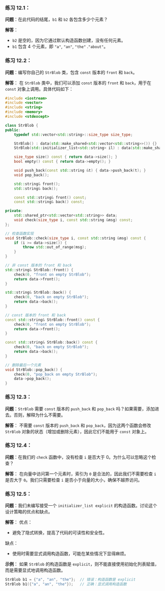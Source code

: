 
### 练习 12.1：
**问题**：在此代码的结尾，`b1` 和 `b2` 各包含多少个元素？

**解答**：
- `b2` 是空的，因为它通过默认构造函数创建，没有任何元素。
- `b1` 包含 4 个元素，即 `"a"`, `"an"`, `"the"` .`"about"`。

### 练习 12.2：
**问题**：编写你自己的 `StrBlob` 类，包含 `const` 版本的 `front` 和 `back`。

**解答**：
在 `StrBlob` 类中，我们可以添加 `const` 版本的 `front` 和 `back`，用于在 `const` 对象上调用。具体代码如下：

```cpp
#include <iostream>
#include <vector>
#include <string>
#include <memory>
#include <stdexcept>

class StrBlob {
public:
    typedef std::vector<std::string>::size_type size_type;

    StrBlob() : data(std::make_shared<std::vector<std::string>>()) {}
    StrBlob(std::initializer_list<std::string> il) : data(std::make_shared<std::vector<std::string>>(il)) {}

    size_type size() const { return data->size(); }
    bool empty() const { return data->empty(); }

    void push_back(const std::string &t) { data->push_back(t); }
    void pop_back();

    std::string& front();
    std::string& back();

    const std::string& front() const;
    const std::string& back() const;

private:
    std::shared_ptr<std::vector<std::string>> data;
    void check(size_type i, const std::string &msg) const;
};

// 检查函数实现
void StrBlob::check(size_type i, const std::string &msg) const {
    if (i >= data->size()) {
        throw std::out_of_range(msg);
    }
}

// 非 const 版本的 front 和 back
std::string& StrBlob::front() {
    check(0, "front on empty StrBlob");
    return data->front();
}

std::string& StrBlob::back() {
    check(0, "back on empty StrBlob");
    return data->back();
}

// const 版本的 front 和 back
const std::string& StrBlob::front() const {
    check(0, "front on empty StrBlob");
    return data->front();
}

const std::string& StrBlob::back() const {
    check(0, "back on empty StrBlob");
    return data->back();
}

// 删除最后一个元素
void StrBlob::pop_back() {
    check(0, "pop_back on empty StrBlob");
    data->pop_back();
}
```

### 练习 12.3：
**问题**：`StrBlob` 需要 `const` 版本的 `push_back` 和 `pop_back` 吗？如果需要，添加进去。否则，解释为什么不需要。

**解答**：
不需要 `const` 版本的 `push_back` 和 `pop_back`，因为这两个函数会修改 `StrBlob` 对象的状态（增加或删除元素），因此它们不能用于 `const` 对象上。

### 练习 12.4：
**问题**：在我们的 `check` 函数中，没有检查 `i` 是否大于 0。为什么可以忽略这个检查？

**解答**：
在向量中访问第一个元素时，索引为 `0` 是合法的，因此我们不需要检查 `i` 是否大于 `0`。我们只需要检查 `i` 是否小于向量的大小，确保不越界访问。

### 练习 12.5：
**问题**：我们未编写接受一个 `initializer_list explicit` 的构造函数。讨论这个设计策略的优点和缺点。

**解答**：
优点：
- 避免了隐式转换，提高了代码的可读性和安全性。
  
缺点：
- 使用时需要显式调用构造函数，可能在某些情况下显得麻烦。

**示例**：
如果 `StrBlob` 的构造函数是 `explicit`，则不能直接使用初始化列表赋值，而是需要显式地调用构造函数。

```cpp
StrBlob b1 = {"a", "an", "the"};  // 错误：构造函数是 explicit
StrBlob b1({"a", "an", "the"});   // 正确：显式调用构造函数
```
